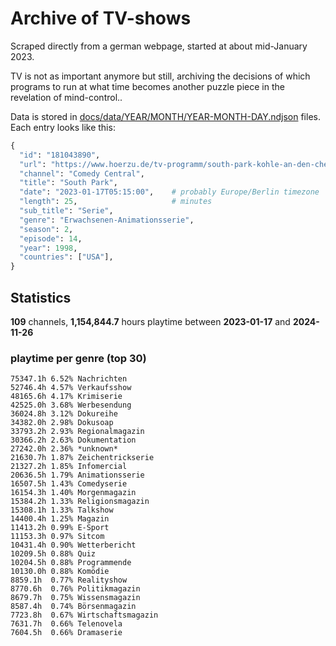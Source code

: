 # Archive of TV-shows

Scraped directly from a german webpage, started at about mid-January 2023.

TV is not as important anymore but still, archiving the decisions of which programs to run at what time
becomes another puzzle piece in the revelation of mind-control.. 

Data is stored in [docs/data/YEAR/MONTH/YEAR-MONTH-DAY.ndjson](docs/data/) files. 
Each entry looks like this:

```python
{
  "id": "181043890", 
  "url": "https://www.hoerzu.de/tv-programm/south-park-kohle-an-den-chefkoch/bid_181043890/", 
  "channel": "Comedy Central", 
  "title": "South Park", 
  "date": "2023-01-17T05:15:00",    # probably Europe/Berlin timezone 
  "length": 25,                     # minutes 
  "sub_title": "Serie", 
  "genre": "Erwachsenen-Animationsserie", 
  "season": 2, 
  "episode": 14, 
  "year": 1998, 
  "countries": ["USA"],
}
```

## Statistics

**109** channels, **1,154,844.7** hours playtime between **2023-01-17** and **2024-11-26**


### playtime per genre (top 30)

    75347.1h 6.52% Nachrichten
    52746.4h 4.57% Verkaufsshow
    48165.6h 4.17% Krimiserie
    42525.0h 3.68% Werbesendung
    36024.8h 3.12% Dokureihe
    34382.0h 2.98% Dokusoap
    33793.2h 2.93% Regionalmagazin
    30366.2h 2.63% Dokumentation
    27242.0h 2.36% *unknown*
    21630.7h 1.87% Zeichentrickserie
    21327.2h 1.85% Infomercial
    20636.5h 1.79% Animationsserie
    16507.5h 1.43% Comedyserie
    16154.3h 1.40% Morgenmagazin
    15384.2h 1.33% Religionsmagazin
    15308.1h 1.33% Talkshow
    14400.4h 1.25% Magazin
    11413.2h 0.99% E-Sport
    11153.3h 0.97% Sitcom
    10431.4h 0.90% Wetterbericht
    10209.5h 0.88% Quiz
    10204.5h 0.88% Programmende
    10130.0h 0.88% Komödie
    8859.1h  0.77% Realityshow
    8770.6h  0.76% Politikmagazin
    8679.7h  0.75% Wissensmagazin
    8587.4h  0.74% Börsenmagazin
    7723.8h  0.67% Wirtschaftsmagazin
    7631.7h  0.66% Telenovela
    7604.5h  0.66% Dramaserie
